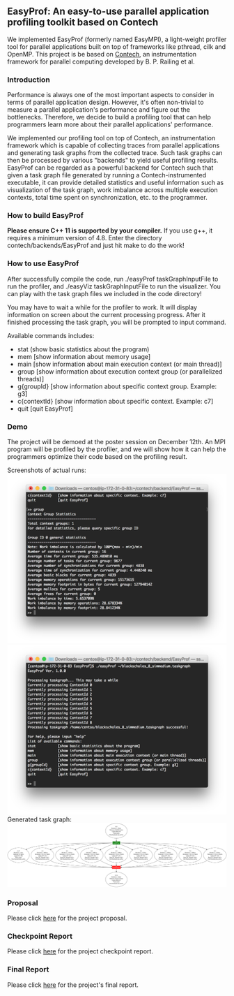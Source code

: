 ## EasyProf: An easy-to-use parallel application profiling toolkit based on Contech
We implemented EasyProf (formerly named EasyMPI), a light-weight profiler tool for parallel applications built on top of frameworks like pthread, cilk and OpenMP. This project is be based on [Contech](https://github.com/bprail/contech), an instrumentation framework for parallel computing developed by B. P. Railing et al. 

### Introduction
Performance is always one of the most important aspects to consider in terms of parallel application design. However, it's often non-trivial to measure a parallel application's performance and figure out the bottlenecks. Therefore, we decide to build a profiling tool that can help programmers learn more about their parallel applications' performance.

We implemented our profiling tool on top of Contech, an instrumentation framework which is capable of collecting traces from parallel applications and generating task graphs from the collected trace. Such task graphs can then be processed by various "backends" to yield useful profiling results. EasyProf can be regarded as a powerful backend for Contech such that given a task graph file generated by running a Contech-instrumented executable, it can provide detailed statistics and useful information such as visualization of the task graph, work imbalance across multiple execution contexts, total time spent on synchronization, etc. to the programmer.

### How to build EasyProf
**Please ensure C++ 11 is supported by your compiler.** If you use g++, it requires a minimum version of 4.8.
Enter the directory contech/backends/EasyProf and just hit make to do the work!

### How to use EasyProf
After successfully compile the code, run ./easyProf taskGraphInputFile to run the profiler, and ./easyViz taskGraphInputFile to run the visualizer. You can play with the task graph files we included in the code directory!

You may have to wait a while for the profiler to work. It will display information on screen about the current processing progress. After it finished processing the task graph, you will be prompted to input command.

Available commands includes:
* stat           (show basic statistics about the program)
* mem            [show information about memory usage]
* main           [show information about main execution context (or main thread)]
* group          [show information about execution context group (or parallelized threads)]
* g{groupId}     [show information about specific context group. Example: g3]
* c{contextId}   [show information about specific context. Example: c7]
* quit           [quit EasyProf]

### Demo
The project will be demoed at the poster session on December 12th. An MPI program will be profiled by the profiler, and we will show how it can help the programmers optimize their code based on the profiling result.

Screenshots of actual runs: 
![Image of screen 1](https://github.com/alphalzh/EasyMPI/blob/master/doc/s1.png)
![Image of screen 2](https://github.com/alphalzh/EasyMPI/blob/master/doc/s2.png)
Generated task graph:
![Image of taskgraph](https://github.com/alphalzh/EasyMPI/blob/master/doc/compressGraph.png)

### Proposal
Please click [here](https://github.com/alphalzh/EasyMPI/blob/master/doc/Proposal.pdf) for the project proposal.

### Checkpoint Report
Please click [here](https://github.com/alphalzh/EasyMPI/blob/master/doc/Project_Checkpoint_zihengl_xingyuj1.pdf) for the project checkpoint report.

### Final Report
Please click [here](https://github.com/alphalzh/EasyMPI/blob/master/doc/EasyProf_final_report.pdf) for the project's final report.
